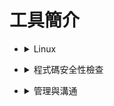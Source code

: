 <style> 
.imgBox{
  display: flex; 
  flex-direction: column; 
  margin: 5%; 
  justify-content: center;
  border: 2px solid black;
}
</style>

<!--  style  -->

###### <!-- ref -->

[cURL]: https://www.ruanyifeng.com/blog/2011/09/curl.html
[CVE]: https://cve.mitre.org/
[Snyk]: https://snyk.io/
[Trivy]: https://github.com/aquasecurity/trivy#how-to-pronounce-the-name-trivy
[Mixmax (多推)]: https://www.mixmax.com/demo
[Mixmax-介紹]: https://youtu.be/NXEDqzqnmRo

 <!-- ref -->

# 工具簡介

<!-- Linux -->

- <details close>
  <summary>Linux</summary>

  - [cURL]

    - `Command Line URL viewer`
    - 一種命令行工具，作用是發出網路請求，然後得到和提取數據，顯示在"標準輸出"（stdout）上面。

  </details>

<!-- 程式碼安全性檢查 -->

- <details close>
  <summary>程式碼安全性檢查</summary>

  - 根據 [CVE] 檢查

    - 需留意 CVE 的更新

    - [Snyk]

      - 線上，需開放 github 讀取權限給他

    - [Trivy]

      - 安裝在電腦，用指令針對不同檔案進行檢查，也可檢查 image

  </details>

<!-- 管理與溝通 -->

- <details close>
  <summary>管理與溝通</summary>

  - [Mixmax (多推)]

    - 約時間系統
    - [Mixmax-介紹]
    - EX. 可以把時間表嵌入在 email，對方點時間就會確定

  </details>
